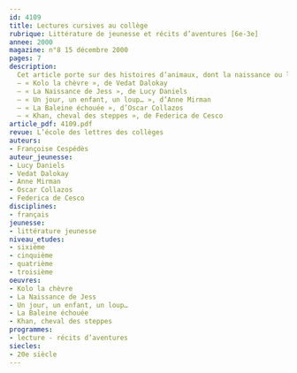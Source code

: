 ```yaml
---
id: 4109
title: Lectures cursives au collège
rubrique: Littérature de jeunesse et récits d’aventures [6e-3e]
annee: 2000
magazine: n°8 15 décembre 2000
pages: 7
description: 
  Cet article porte sur des histoires d’animaux, dont la naissance ou l’existence est liée à la présence d’un enfant ou d’un adolescent. Chacun des cinq récits présentés met en scène un animal différent (une chèvre, un chiot, une louve, une baleine et un cheval), dans un pays différent (Turquie, Écosse, Groenland, Colombie et Mongolie) et à une époque différente. Cette diversité des personnages et des situations va permettre aux lecteurs de découvrir la différence, sans les empêcher de s’identifier au héros ou à l’héroïne, en raison des aventures que chacun d’entre eux va vivre.
  – « Kolo la chèvre », de Vedat Dalokay
  – « La Naissance de Jess », de Lucy Daniels
  – « Un jour, un enfant, un loup… », d’Anne Mirman
  – « La Baleine échouée », d’Oscar Collazos
  – « Khan, cheval des steppes », de Federica de Cesco
article_pdf: 4109.pdf
revue: L’école des lettres des collèges
auteurs:
- Françoise Cespédès
auteur_jeunesse:
- Lucy Daniels
- Vedat Dalokay
- Anne Mirman
- Oscar Collazos
- Federica de Cesco
disciplines:
- français
jeunesse:
- littérature jeunesse
niveau_etudes:
- sixième
- cinquième
- quatrième
- troisième
oeuvres:
- Kolo la chèvre
- La Naissance de Jess
- Un jour, un enfant, un loup…
- La Baleine échouée
- Khan, cheval des steppes
programmes:
- lecture - récits d’aventures
siecles:
- 20e siècle
---
```

